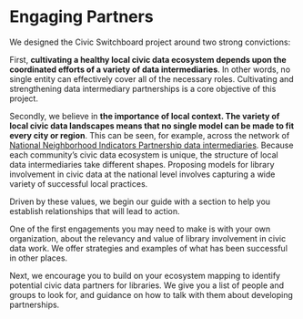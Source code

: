 # Engaging Partners

We designed the Civic Switchboard project around two strong convictions: 

First, **cultivating a healthy local civic data ecosystem depends upon the coordinated efforts of a variety of data intermediaries**. In other words, no single entity can effectively cover all of the necessary roles. Cultivating and strengthening data intermediary partnerships is a core objective of this project.

Secondly, we believe in **the importance of local context. The variety of local civic data landscapes means that no single model can be made to fit every city or region**. This can be seen, for example, across the network of [National Neighborhood Indicators Partnership data intermediaries](https://www.neighborhoodindicators.org/partners/about-our-partners). Because each community’s civic data ecosystem is unique, the structure of local data intermediaries take different shapes. Proposing models for library involvement in civic data at the national level involves capturing a wide variety of successful local practices.

Driven by these values, we begin our guide with a section to help you establish relationships that will lead to action. 

One of the first engagements you may need to make is with your own organization, about the relevancy and value of library involvement in civic data work. We offer strategies and examples of what has been successful in other places.

Next, we encourage you to build on your ecosystem mapping to identify potential civic data partners for libraries. We give you a list of people and groups to look for, and guidance on how to talk with them about developing partnerships.

